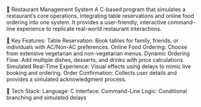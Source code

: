 🍴 Restaurant Management System
A C-based program that simulates a restaurant’s core operations, integrating table reservations and online food ordering into one system. It provides a user-friendly, interactive command-line experience to replicate real-world restaurant interactions.

🔹 Key Features:
Table Reservation: Book tables for family, friends, or individuals with AC/Non-AC preferences.
Online Food Ordering: Choose from extensive vegetarian and non-vegetarian menus.
Dynamic Ordering Flow: Add multiple dishes, desserts, and drinks with price calculations.
Simulated Real-Time Experience: Visual effects using delays to mimic live booking and ordering.
Order Confirmation: Collects user details and provides a simulated acknowledgment process.

🔹 Tech Stack:
Language: C
Interface: Command-Line
Logic: Conditional branching and simulated delays

